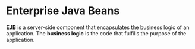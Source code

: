 # Enterprise Java Beans

**EJB** is a server-side component that encapsulates the business logic of an application. The **business logic** is the code that fulfills the purpose of the application.
